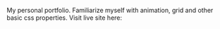 My personal portfolio. Familiarize myself with animation, grid and other basic css properties. Visit live site here: <br />
